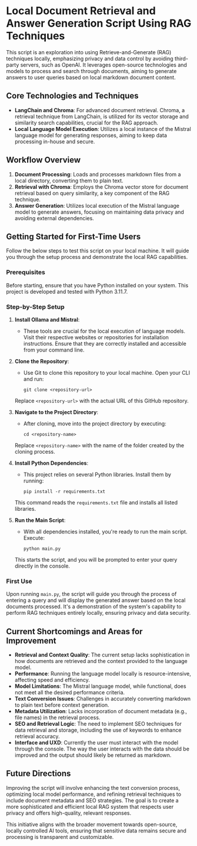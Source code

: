 # Local Document Retrieval and Answer Generation Script Using RAG Techniques

This script is an exploration into using Retrieve-and-Generate (RAG) techniques locally, emphasizing privacy and data control by avoiding third-party servers, such as OpenAI. It leverages open-source technologies and models to process and search through documents, aiming to generate answers to user queries based on local markdown document content.

## Core Technologies and Techniques

- **LangChain and Chroma**: For advanced document retrieval. Chroma, a retrieval technique from LangChain, is utilized for its vector storage and similarity search capabilities, crucial for the RAG approach.
- **Local Language Model Execution**: Utilizes a local instance of the Mistral language model for generating responses, aiming to keep data processing in-house and secure.

## Workflow Overview

1. **Document Processing**: Loads and processes markdown files from a local directory, converting them to plain text.
2. **Retrieval with Chroma**: Employs the Chroma vector store for document retrieval based on query similarity, a key component of the RAG technique.
3. **Answer Generation**: Utilizes local execution of the Mistral language model to generate answers, focusing on maintaining data privacy and avoiding external dependencies.

## Getting Started for First-Time Users

Follow the below steps to test this script on your local machine. It will guide you through the setup process and demonstrate the local RAG capabilities.

### Prerequisites

Before starting, ensure that you have Python installed on your system. This project is developed and tested with Python 3.11.7.

### Step-by-Step Setup

1. **Install Ollama and Mistral**:
   - These tools are crucial for the local execution of language models. Visit their respective websites or repositories for installation instructions. Ensure that they are correctly installed and accessible from your command line.

2. **Clone the Repository**:
   - Use Git to clone this repository to your local machine. Open your CLI and run:
     ```
     git clone <repository-url>
     ```
   Replace `<repository-url>` with the actual URL of this GitHub repository.

3. **Navigate to the Project Directory**:
   - After cloning, move into the project directory by executing:
     ```
     cd <repository-name>
     ```
   Replace `<repository-name>` with the name of the folder created by the cloning process.

4. **Install Python Dependencies**:
   - This project relies on several Python libraries. Install them by running:
     ```
     pip install -r requirements.txt
     ```
   This command reads the `requirements.txt` file and installs all listed libraries.

5. **Run the Main Script**:
   - With all dependencies installed, you're ready to run the main script. Execute:
     ```
     python main.py
     ```
   This starts the script, and you will be prompted to enter your query directly in the console.

### First Use

Upon running `main.py`, the script will guide you through the process of entering a query and will display the generated answer based on the local documents processed. It's a demonstration of the system's capability to perform RAG techniques entirely locally, ensuring privacy and data security.

## Current Shortcomings and Areas for Improvement

- **Retrieval and Context Quality**: The current setup lacks sophistication in how documents are retrieved and the context provided to the language model.
- **Performance**: Running the language model locally is resource-intensive, affecting speed and efficiency.
- **Model Limitations**: The Mistral language model, while functional, does not meet all the desired performance criteria.
- **Text Conversion Issues**: Challenges in accurately converting markdown to plain text before context generation.
- **Metadata Utilization**: Lacks incorporation of document metadata (e.g., file names) in the retrieval process.
- **SEO and Retrieval Logic**: The need to implement SEO techniques for data retrieval and storage, including the use of keywords to enhance retrieval accuracy.
- **Interface and UXD**: Currently the user must interact with the model through the console. The way the user interacts with the data should be improved and the output should likely be returned as markdown.

## Future Directions

Improving the script will involve enhancing the text conversion process, optimizing local model performance, and refining retrieval techniques to include document metadata and SEO strategies. The goal is to create a more sophisticated and efficient local RAG system that respects user privacy and offers high-quality, relevant responses.

This initiative aligns with the broader movement towards open-source, locally controlled AI tools, ensuring that sensitive data remains secure and processing is transparent and customizable.
